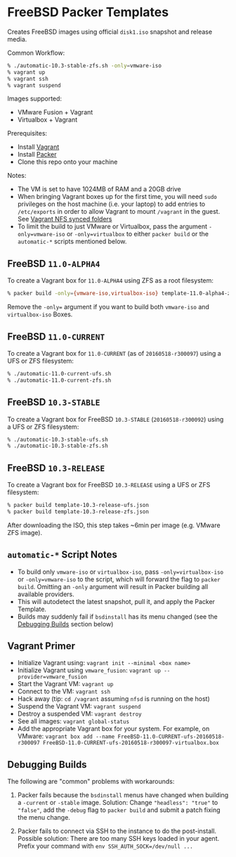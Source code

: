 # FreeBSD Packer Templates

Creates FreeBSD images using official `disk1.iso` snapshot and release media.

Common Workflow:
```sh
% ./automatic-10.3-stable-zfs.sh -only=vmware-iso
% vagrant up
% vagrant ssh
% vagrant suspend
```

Images supported:
* VMware Fusion + Vagrant
* Virtualbox + Vagrant

Prerequisites:
* Install [Vagrant](https://www.vagrantup.com)
* Install [Packer](https://www.packer.io/)
* Clone this repo onto your machine

Notes:
* The VM is set to have 1024MB of RAM and a 20GB drive
* When bringing Vagrant boxes up for the first time, you will need `sudo`
  privileges on the host machine (i.e. your laptop) to add entries to
  `/etc/exports` in order to allow Vagrant to mount `/vagrant` in the guest.
  See
  [Vagrant NFS synced folders](https://docs.vagrantup.com/v2/synced-folders/nfs.html)
* To limit the build to just VMware or Virtualbox, pass the argument
  `-only=vmware-iso` or `-only=virtualbox` to either `packer build` or the
  `automatic-*` scripts mentioned below.

## FreeBSD `11.0-ALPHA4`

To create a Vagrant box for `11.0-ALPHA4` using ZFS as a root filesystem:

```sh
% packer build -only={vmware-iso,virtualbox-iso} template-11.0-alpha4-zfs.json
```

Remove the `-only=` argument if you want to build both `vmware-iso` and
`virtualbox-iso` Boxes.

## FreeBSD `11.0-CURRENT`

To create a Vagrant box for `11.0-CURRENT` (as of `20160518-r300097`) using a
UFS or ZFS filesystem:

```sh
% ./automatic-11.0-current-ufs.sh
% ./automatic-11.0-current-zfs.sh
```

## FreeBSD `10.3-STABLE`

To create a Vagrant box for FreeBSD `10.3-STABLE` (`20160518-r300092`) using
a UFS or ZFS filesystem:

```sh
% ./automatic-10.3-stable-ufs.sh
% ./automatic-10.3-stable-zfs.sh
```

## FreeBSD `10.3-RELEASE`

To create a Vagrant box for FreeBSD `10.3-RELEASE` using a UFS or ZFS
filesystem:

```sh
% packer build template-10.3-release-ufs.json
% packer build template-10.3-release-zfs.json
```

After downloading the ISO, this step takes ~6min per image (e.g. VMware ZFS
image).

## `automatic-*` Script Notes

* To build only `vmware-iso` or `virtualbox-iso`, pass `-only=virtualbox-iso`
  or `-only=vmware-iso` to the script, which will forward the flag to `packer
  build`.  Omitting an `-only` argument will result in Packer building all
  available providers.
* This will autodetect the latest snapshot, pull it, and apply the Packer
  Template.
* Builds may suddenly fail if `bsdinstall` has its menu changed (see the
  [Debugging Builds](#debugging-builds) section below)

## Vagrant Primer

* Initialize Vagrant using: `vagrant init --minimal <box name>`
* Initialize Vagrant using `vmware_fusion`: `vagrant up --provider=vmware_fusion`
* Start the Vagrant VM: `vagrant up`
* Connect to the VM: `vagrant ssh`
* Hack away (tip: `cd /vagrant` assuming `nfsd` is running on the host)
* Suspend the Vagrant VM: `vagrant suspend`
* Destroy a suspended VM: `vagrant destroy`
* See all images: `vagrant global-status`
* Add the appropriate Vagrant box for your system.  For example, on VMware:
  `vagrant box add --name FreeBSD-11.0-CURRENT-ufs-20160518-r300097 FreeBSD-11.0-CURRENT-ufs-20160518-r300097-virtualbox.box`

## Debugging Builds

The following are "common" problems with workarounds:

1. Packer fails because the `bsdinstall` menus have changed when building a
   `-current` or `-stable` image.  Solution: Change `"headless": "true"` to
   `"false"`, add the `-debug` flag to `packer build` and submit a patch
   fixing the menu change.

2. Packer fails to connect via SSH to the instance to do the post-install.
   Possible solution: There are too many SSH keys loaded in your agent.
   Prefix your command with `env SSH_AUTH_SOCK=/dev/null ...`

